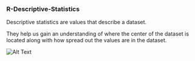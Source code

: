 ### R-Descriptive-Statistics

Descriptive statistics are values that describe a dataset.

They help us gain an understanding of where the center of the dataset is located along with how spread out the values are in the dataset.

![Alt Text](https://psychology.illinoisstate.edu/jccutti/psych138/sp18/images/discriptree.gif)
